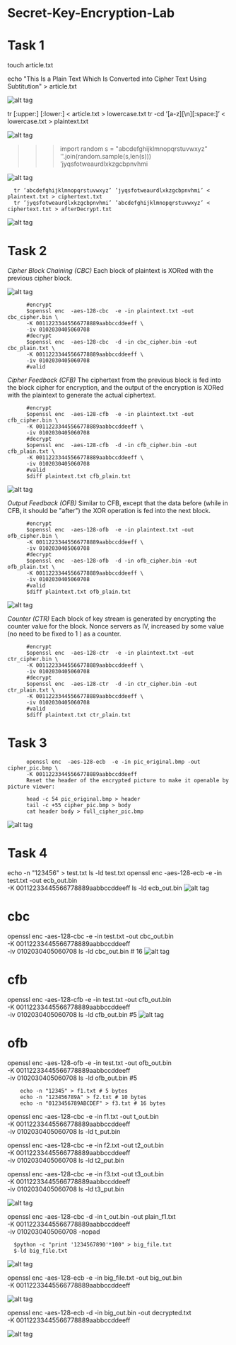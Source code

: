 # Secret-Key-Encryption-Lab
# Task 1

touch article.txt

  echo "This Is a Plain Text Which Is Converted into Cipher Text Using Subtitution" > article.txt

![alt tag](https://github.com/shoaibqureshi6/Secret-Key-Encryption-Lab/blob/main/1.1.png) 

  tr [:upper:] [:lower:] < article.txt > lowercase.txt
  tr -cd ’[a-z][\n][:space:]’ < lowercase.txt > plaintext.txt

![alt tag](https://github.com/shoaibqureshi6/Secret-Key-Encryption-Lab/blob/main/1.2.png)
  
  >>> import random
  >>> s = "abcdefghijklmnopqrstuvwxyz"
  >>> ''.join(random.sample(s,len(s)))
  'jyqsfotweaurdlxkzgcbpnvhmi  


![alt tag](https://github.com/shoaibqureshi6/Secret-Key-Encryption-Lab/blob/main/1.3.png)

      tr ’abcdefghijklmnopqrstuvwxyz’ ’jyqsfotweaurdlxkzgcbpnvhmi’ < plaintext.txt > ciphertext.txt
      tr ’jyqsfotweaurdlxkzgcbpnvhmi’ ’abcdefghijklmnopqrstuvwxyz’ < ciphertext.txt > afterDecrypt.txt
  
![alt tag](https://github.com/shoaibqureshi6/Secret-Key-Encryption-Lab/blob/main/1.4.png)


# Task 2
*Cipher Block Chaining (CBC)*
Each block of plaintext is XORed with the previous cipher block.

![alt tag](https://github.com/shoaibqureshi6/Secret-Key-Encryption-Lab/blob/main/2.1.png)

          #encrypt
          $openssl enc  -aes-128-cbc  -e -in plaintext.txt -out cbc_cipher.bin \
          -K 00112233445566778889aabbccddeeff \
          -iv 0102030405060708
          #decrypt
          $openssl enc  -aes-128-cbc  -d -in cbc_cipher.bin -out cbc_plain.txt \
          -K 00112233445566778889aabbccddeeff \
          -iv 0102030405060708
          #valid

*Cipher Feedback (CFB)*
The ciphertext from the previous block is fed into the block cipher for encryption, and the output of the encryption is XORed with the plaintext to generate the actual ciphertext.

          #encrypt
          $openssl enc  -aes-128-cfb  -e -in plaintext.txt -out cfb_cipher.bin \
          -K 00112233445566778889aabbccddeeff \
          -iv 0102030405060708
          #decrypt
          $openssl enc  -aes-128-cfb  -d -in cfb_cipher.bin -out cfb_plain.txt \
          -K 00112233445566778889aabbccddeeff \
          -iv 0102030405060708
          #valid
          $diff plaintext.txt cfb_plain.txt
          
![alt tag](https://github.com/shoaibqureshi6/Secret-Key-Encryption-Lab/blob/main/2.2.png)


*Output Feedback (OFB)*
Similar to CFB, except that the data before (while in CFB, it should be "after") the XOR operation is fed into the next block.

          #encrypt
          $openssl enc  -aes-128-ofb  -e -in plaintext.txt -out ofb_cipher.bin \
          -K 00112233445566778889aabbccddeeff \
          -iv 0102030405060708
          #decrypt
          $openssl enc  -aes-128-ofb  -d -in ofb_cipher.bin -out ofb_plain.txt \
          -K 00112233445566778889aabbccddeeff \
          -iv 0102030405060708
          #valid
          $diff plaintext.txt ofb_plain.txt

![alt tag](https://github.com/shoaibqureshi6/Secret-Key-Encryption-Lab/blob/main/2.3.png)


*Counter (CTR)*
Each block of key stream is generated by encrypting the counter value for the block. Nonce servers as IV, increased by some value (no need to be fixed to 1 ) as a counter.

          #encrypt
          $openssl enc  -aes-128-ctr  -e -in plaintext.txt -out ctr_cipher.bin \
          -K 00112233445566778889aabbccddeeff \
          -iv 0102030405060708
          #decrypt
          $openssl enc  -aes-128-ctr  -d -in ctr_cipher.bin -out ctr_plain.txt \
          -K 00112233445566778889aabbccddeeff \
          -iv 0102030405060708
          #valid
          $diff plaintext.txt ctr_plain.txt
          
# Task 3

          openssl enc  -aes-128-ecb  -e -in pic_original.bmp -out cipher_pic.bmp \
          -K 00112233445566778889aabbccddeeff
          Reset the header of the encrypted picture to make it openable by picture viewer:

          head -c 54 pic_original.bmp > header
          tail -c +55 cipher_pic.bmp > body
          cat header body > full_cipher_pic.bmp

![alt tag](https://github.com/shoaibqureshi6/Secret-Key-Encryption-Lab/blob/main/3.1.png)


# Task 4

echo -n "123456" > test.txt
ls -ld test.txt
openssl enc  -aes-128-ecb  -e -in test.txt -out ecb_out.bin \
-K 00112233445566778889aabbccddeeff
ls -ld ecb_out.bin 
![alt tag](https://github.com/shoaibqureshi6/Secret-Key-Encryption-Lab/blob/main/4.1.png)

# cbc
openssl enc  -aes-128-cbc  -e -in test.txt -out cbc_out.bin \
-K 00112233445566778889aabbccddeeff \
-iv 0102030405060708
ls -ld cbc_out.bin # 16
![alt tag](https://github.com/shoaibqureshi6/Secret-Key-Encryption-Lab/blob/main/4.2.png)          

# cfb
openssl enc  -aes-128-cfb  -e -in test.txt -out cfb_out.bin \
-K 00112233445566778889aabbccddeeff \
-iv 0102030405060708
ls -ld cfb_out.bin #5
![alt tag](https://github.com/shoaibqureshi6/Secret-Key-Encryption-Lab/blob/main/4.3.png)

# ofb
openssl enc  -aes-128-ofb  -e -in test.txt -out ofb_out.bin \
-K 00112233445566778889aabbccddeeff \
-iv 0102030405060708
ls -ld ofb_out.bin #5


        echo -n "12345" > f1.txt # 5 bytes
        echo -n "123456789A" > f2.txt # 10 bytes
        echo -n "0123456789ABCDEF" > f3.txt # 16 bytes


openssl enc  -aes-128-cbc  -e -in f1.txt -out t_out.bin \
-K 00112233445566778889aabbccddeeff \
-iv 0102030405060708
ls -ld t_put.bin


openssl enc  -aes-128-cbc  -e -in f2.txt -out t2_out.bin \
-K 00112233445566778889aabbccddeeff \
-iv 0102030405060708
ls -ld t2_put.bin


openssl enc  -aes-128-cbc  -e -in f3.txt -out t3_out.bin \
-K 00112233445566778889aabbccddeeff \
-iv 0102030405060708
ls -ld t3_put.bin

![alt tag](https://github.com/shoaibqureshi6/Secret-Key-Encryption-Lab/blob/main/4.4.png)

openssl enc  -aes-128-cbc  -d -in t_out.bin -out plain_f1.txt \
-K 00112233445566778889aabbccddeeff \
-iv 0102030405060708 -nopad


      $python -c "print '1234567890'*100" > big_file.txt
      $-ld big_file.txt

![alt tag](https://github.com/shoaibqureshi6/Secret-Key-Encryption-Lab/blob/main/4.5.png)

openssl enc  -aes-128-ecb  -e -in big_file.txt -out big_out.bin \
-K 00112233445566778889aabbccddeeff 

![alt tag](https://github.com/shoaibqureshi6/Secret-Key-Encryption-Lab/blob/main/4.6.png)

openssl enc  -aes-128-ecb  -d -in big_out.bin -out decrypted.txt \
-K 00112233445566778889aabbccddeeff 

![alt tag](https://github.com/shoaibqureshi6/Secret-Key-Encryption-Lab/blob/main/4.7.png)
